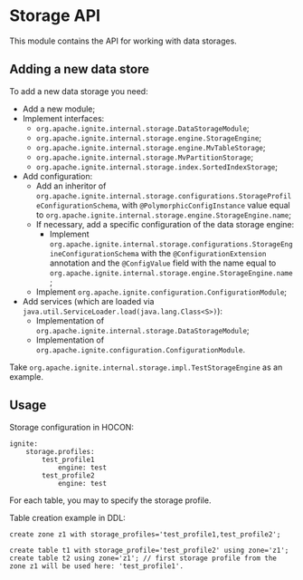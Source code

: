# Storage API

This module contains the API for working with data storages.

## Adding a new data store

To add a new data storage you need:

* Add a new module;
* Implement interfaces:
    * `org.apache.ignite.internal.storage.DataStorageModule`;
    * `org.apache.ignite.internal.storage.engine.StorageEngine`;
    * `org.apache.ignite.internal.storage.engine.MvTableStorage`;
    * `org.apache.ignite.internal.storage.MvPartitionStorage`;
    * `org.apache.ignite.internal.storage.index.SortedIndexStorage`;
* Add configuration:
    * Add an inheritor of `org.apache.ignite.internal.storage.configurations.StorageProfileConfigurationSchema`,
      with `@PolymorphicConfigInstance` value equal to `org.apache.ignite.internal.storage.engine.StorageEngine.name`;
    * If necessary, add a specific configuration of the data storage engine:
        * Implement `org.apache.ignite.internal.storage.configurations.StorageEngineConfigurationSchema` with the `@ConfigurationExtension`
          annotation and the `@ConfigValue` field with the name equal to `org.apache.ignite.internal.storage.engine.StorageEngine.name`;
    * Implement `org.apache.ignite.configuration.ConfigurationModule`;
* Add services (which are loaded via `java.util.ServiceLoader.load(java.lang.Class<S>)`):
    * Implementation of `org.apache.ignite.internal.storage.DataStorageModule`;
    * Implementation of `org.apache.ignite.configuration.ConfigurationModule`.

Take `org.apache.ignite.internal.storage.impl.TestStorageEngine` as an example.

## Usage

Storage configuration in HOCON:
```
ignite:
    storage.profiles:
        test_profile1
            engine: test
        test_profile2
            engine: test
```

For each table, you may to specify the storage profile.

Table creation example in DDL:
```
create zone z1 with storage_profiles='test_profile1,test_profile2';

create table t1 with storage_profile='test_profile2' using zone='z1';
create table t2 using zone='z1'; // first storage profile from the zone z1 will be used here: 'test_profile1'.
```
